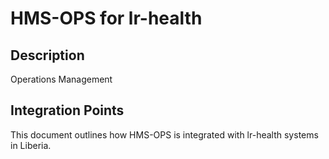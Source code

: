 # HMS-OPS for lr-health

## Description

Operations Management

## Integration Points

This document outlines how HMS-OPS is integrated with lr-health systems in Liberia.
